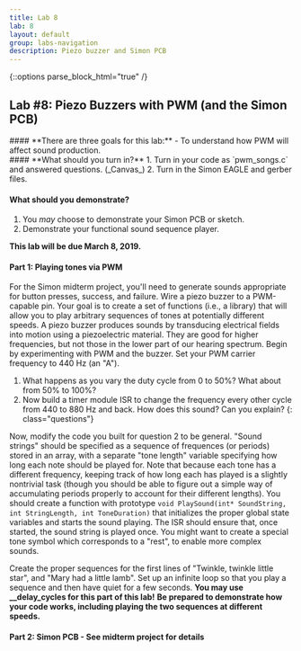 ```yaml
---
title: Lab 8
lab: 8
layout: default
group: labs-navigation
description: Piezo buzzer and Simon PCB
---
```


{::options parse_block_html="true" /}

## Lab #8: Piezo Buzzers with PWM (and the Simon PCB)

<div class="alert alert-info" role="alert">
#### **There are three goals for this lab:**
  - To understand how PWM will affect sound production.
</div>

<div class="alert alert-danger" role="alert">
#### **What should you turn in?**
  1. Turn in your code as `pwm_songs.c` and answered questions. (_Canvas_)
  2. Turn in the Simon EAGLE and gerber files.

#### **What should you demonstrate?**
  1. You _may_ choose to demonstrate your Simon PCB or sketch.
  2. Demonstrate your functional sound sequence player.
</div>

**This lab will be due March 8, 2019.**

#### Part 1: Playing tones via PWM

For the Simon midterm project, you'll need to generate sounds appropriate for button presses,
success, and failure. Wire a piezo buzzer to a PWM-capable pin. Your goal is to create a
set of functions (i.e., a library) that will allow you to play arbitrary sequences of tones at
potentially different speeds. A piezo buzzer produces sounds by transducing electrical fields
into motion using a piezoelectric material. They are good for higher frequencies, but not those
in the lower part of our hearing spectrum. Begin by experimenting with PWM and the buzzer. Set
your PWM carrier frequency to 440 Hz (an "A").

  1. What happens as you vary the duty cycle from 0 to 50%? What about from 50% to 100%?
  2.  Now build a timer module ISR to change the frequency every other cycle from 440 to 880 Hz
  and back. How does this sound? Can you explain?
  {: class="questions"}

Now, modify the code you built for question 2 to be general. "Sound strings" should be
specified as a sequence of frequences (or periods) stored in an array, with a separate "tone
length" variable specifying how long each note should be played for. Note that because each
tone has a different frequency, keeping track of how long each has played is a slightly
nontrivial task (though you should be able to figure out a simple way of accumulating periods
properly to account for their different lengths). You should create a function with prototype
`void PlaySound(int* SoundString, int StringLength, int ToneDuration)` that initializes the
proper global state variables and starts the sound playing. The ISR should ensure that, once
started, the sound string is played once. You might want to create a special tone symbol which
corresponds to a "rest", to enable more complex sounds.

Create the proper sequences for the first lines of "Twinkle, twinkle little star", and "Mary had
a little lamb". Set up an infinite loop so that you play a sequence and then have quiet for a
few seconds. **You may use __delay_cycles for this part of this lab!** __Be prepared to
demonstrate how your code works, including playing the two sequences at different speeds.__

#### Part 2: Simon PCB - See midterm project for details


